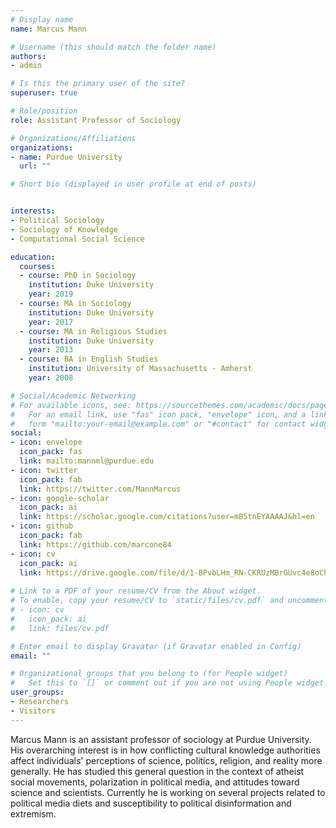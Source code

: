 ```yaml
---
# Display name
name: Marcus Mann

# Username (this should match the folder name)
authors:
- admin

# Is this the primary user of the site?
superuser: true

# Role/position
role: Assistant Professor of Sociology

# Organizations/Affiliations
organizations:
- name: Purdue University
  url: ""

# Short bio (displayed in user profile at end of posts)


interests:
- Political Sociology
- Sociology of Knowledge
- Computational Social Science

education:
  courses:
  - course: PhD in Sociology
    institution: Duke University
    year: 2019
  - course: MA in Sociology
    institution: Duke University
    year: 2017
  - course: MA in Religious Studies
    institution: Duke University
    year: 2013
  - course: BA in English Studies
    institution: University of Massachusetts - Amherst
    year: 2008

# Social/Academic Networking
# For available icons, see: https://sourcethemes.com/academic/docs/page-builder/#icons
#   For an email link, use "fas" icon pack, "envelope" icon, and a link in the
#   form "mailto:your-email@example.com" or "#contact" for contact widget.
social:
- icon: envelope
  icon_pack: fas
  link: mailto:mannml@purdue.edu
- icon: twitter
  icon_pack: fab
  link: https://twitter.com/MannMarcus
- icon: google-scholar
  icon_pack: ai
  link: https://scholar.google.com/citations?user=mB5tnEYAAAAJ&hl=en
- icon: github
  icon_pack: fab
  link: https://github.com/marcone84
- icon: cv
  icon_pack: ai
  link: https://drive.google.com/file/d/1-BPvbLHm_RN-CKRUzMBrGUvc4e8oChOs/view?usp=sharing
  
# Link to a PDF of your resume/CV from the About widget.
# To enable, copy your resume/CV to `static/files/cv.pdf` and uncomment the lines below.
# - icon: cv
#   icon_pack: ai
#   link: files/cv.pdf

# Enter email to display Gravatar (if Gravatar enabled in Config)
email: ""

# Organizational groups that you belong to (for People widget)
#   Set this to `[]` or comment out if you are not using People widget.
user_groups:
- Researchers
- Visitors
---
```


Marcus Mann is an assistant professor of sociology at Purdue University. His overarching interest is in how conflicting cultural knowledge authorities affect individuals' perceptions of science, politics, religion, and reality more generally. He has studied this general question in the context of atheist social movements, polarization in political media, and attitudes toward science and scientists. Currently he is working on several projects related to political media diets and susceptibility to political disinformation and extremism.  
